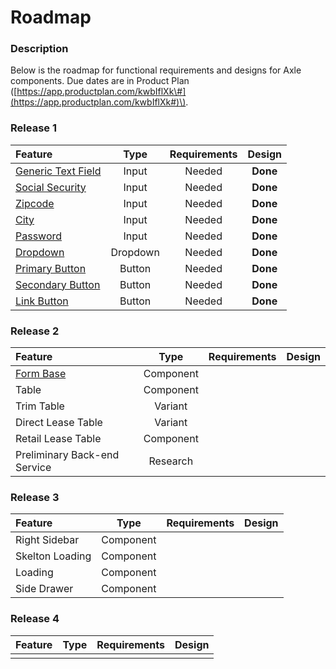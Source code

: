 # Roadmap

### Description

Below is the roadmap for functional requirements and designs for Axle components. Due dates are in Product Plan \([https://app.productplan.com/kwbIflXk\#](https://app.productplan.com/kwbIflXk#)\).

### Release 1

| Feature | Type | Requirements | Design |
| :--- | :---: | :---: | :---: |
| [Generic Text Field](input/text-field.md) | Input | Needed | **Done** |
| [Social Security](input/social-security.md) | Input | Needed | **Done** |
| [Zipcode ](input/zipcode.md) | Input | Needed | **Done** |
| [City ](input/city.md) | Input | Needed | **Done** |
| [Password](input/password.md) | Input | Needed | **Done** |
| [Dropdown](input/dropdown.md) | Dropdown | Needed | **Done** |
| [Primary Button](components/button/primary-button.md) | Button | Needed | **Done** |
| [Secondary Button](components/button/secondary-button.md) | Button | Needed | **Done** |
| [Link Button](components/button/link-button.md) | Button | Needed | **Done** |

### Release 2

| Feature | Type | Requirements | Design |
| :--- | :---: | :---: | :--- |
| [Form Base](components/form/) | Component |  |  |
| Table | Component |  |  |
| Trim Table | Variant |  |  |
| Direct Lease Table | Variant |  |  |
| Retail Lease Table | Component |  |  |
| Preliminary Back-end Service | Research |  |  |

### Release 3

| Feature | Type | Requirements | Design |
| :--- | :---: | :---: | :--- |
| Right Sidebar | Component |  |  |
| Skelton Loading | Component |  |  |
| Loading | Component |  |  |
| Side Drawer | Component |  |  |

### Release 4

| Feature | Type | Requirements | Design |
| :--- | :---: | :---: | :---: |
|  |  |  |  |

